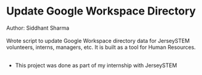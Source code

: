 # Update Google Workspace Directory
Author: Siddhant Sharma
<br>
<br>
Wrote script to update Google Workspace directory data for JerseySTEM volunteers, interns, managers, etc. It is built as a tool for Human Resources. 
<br>
<br>
* This project was done as part of my internship with JerseySTEM 
